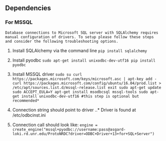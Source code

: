 ## Dependencies

### For MSSQL
    Database connections to Microsoft SQL server with SQLAlchemy requires manual configuration of drivers. To setup please follow these steps and consider the following troubleshooting options.

1. Install SQLAlchemy via the command line
`pip install sqlalchemy`

2. Install pyodbc
`sudo apt-get install unixodbc-dev-utf16
 pip install pyodbc`

3. Install MSSQL driver
`sudo su
curl https://packages.microsoft.com/keys/microsoft.asc | apt-key add -
curl https://packages.microsoft.com/config/ubuntu/16.04/prod.list > /etc/apt/sources.list.d/mssql-release.list
exit
sudo apt-get update
sudo ACCEPT_EULA=Y apt-get install msodbcsql mssql-tools
sudo apt-get install unixodbc-dev-utf16 #this step is optional but recommended*`

4. Connection string should point to driver
..* Driver is found at /etc/odbcinst.ini

5. Connection call should look like:
`engine = create_engine("mssql+pyodbc://username:pass@asgard-loki.rd.unr.edu/ProtoNRDC?driver=ODBC+Driver+13+for+SQL+Server")`

